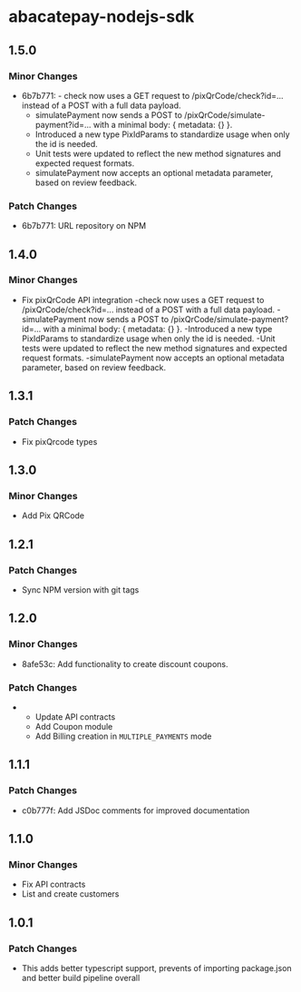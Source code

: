 # abacatepay-nodejs-sdk

## 1.5.0

### Minor Changes

- 6b7b771: - check now uses a GET request to /pixQrCode/check?id=... instead of a POST with a full data payload.
  - simulatePayment now sends a POST to /pixQrCode/simulate-payment?id=... with a minimal body: { metadata: {} }.
  - Introduced a new type PixIdParams to standardize usage when only the id is needed.
  - Unit tests were updated to reflect the new method signatures and expected request formats.
  - simulatePayment now accepts an optional metadata parameter, based on review feedback.

### Patch Changes

- 6b7b771: URL repository on NPM

## 1.4.0

### Minor Changes

- Fix pixQrCode API integration
  -check now uses a GET request to /pixQrCode/check?id=... instead of a POST with a full data payload.
  -simulatePayment now sends a POST to /pixQrCode/simulate-payment?id=... with a minimal body: { metadata: {} }.
  -Introduced a new type PixIdParams to standardize usage when only the id is needed.
  -Unit tests were updated to reflect the new method signatures and expected request formats.
  -simulatePayment now accepts an optional metadata parameter, based on review feedback.

## 1.3.1

### Patch Changes

- Fix pixQrcode types

## 1.3.0

### Minor Changes

- Add Pix QRCode

## 1.2.1

### Patch Changes

- Sync NPM version with git tags

## 1.2.0

### Minor Changes

- 8afe53c: Add functionality to create discount coupons.

### Patch Changes

- - Update API contracts
  - Add Coupon module
  - Add Billing creation in `MULTIPLE_PAYMENTS` mode

## 1.1.1

### Patch Changes

- c0b777f: Add JSDoc comments for improved documentation

## 1.1.0

### Minor Changes

- Fix API contracts
- List and create customers

## 1.0.1

### Patch Changes

- This adds better typescript support, prevents of importing package.json and better build pipeline overall
